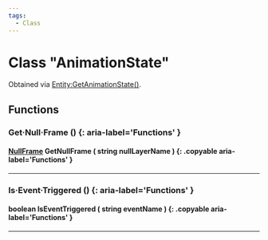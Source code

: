 ```yaml
---
tags:
  - Class
---
```

# Class "AnimationState"

Obtained via [Entity:GetAnimationState()](Entity.md#getanimationstate).

## Functions

### Get·Null·Frame () {: aria-label='Functions' }
#### [NullFrame](NullFrame.md) GetNullFrame ( string nullLayerName ) {: .copyable aria-label='Functions' }

___
### Is·Event·Triggered () {: aria-label='Functions' }
#### boolean IsEventTriggered ( string eventName ) {: .copyable aria-label='Functions' }

___

